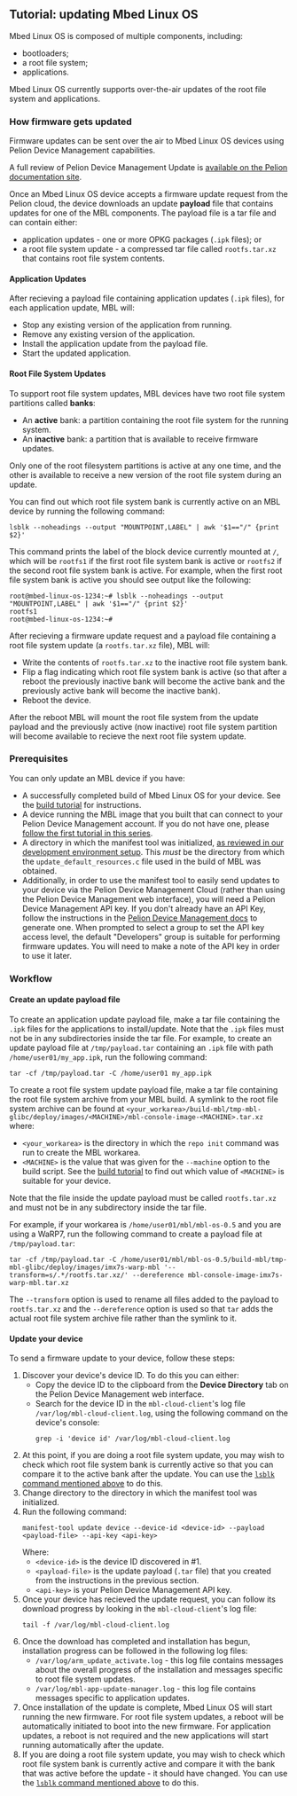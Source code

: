 ## Tutorial: updating Mbed Linux OS

Mbed Linux OS is composed of multiple components, including:
- bootloaders;
- a root file system;
- applications.

Mbed Linux OS currently supports over-the-air updates of the root file system and applications.

### How firmware gets updated

Firmware updates can be sent over the air to Mbed Linux OS devices using Pelion Device Management capabilities.

<span class="tips">A full review of Pelion Device Management Update is [available on the Pelion documentation site](https://cloud.mbed.com/docs/latest/updating-firmware/index.html).</span>

Once an Mbed Linux OS device accepts a firmware update request from the Pelion cloud, the device downloads an update **payload** file that contains updates for one of the MBL components. The payload file is a tar file and can contain either:
- application updates - one or more OPKG packages (`.ipk` files); or
- a root file system update - a compressed tar file called `rootfs.tar.xz` that contains root file system contents.

#### Application Updates
After recieving a payload file containing application updates (`.ipk` files), for each application update, MBL will:
- Stop any existing version of the application from running.
- Remove any existing version of the application.
- Install the application update from the payload file.
- Start the updated application.

#### Root File System Updates
To support root file system updates, MBL devices have two root file system partitions called **banks**:

- An **active** bank: a partition containing the root file system for the running system.
- An **inactive** bank: a partition that is available to receive firmware updates.

Only one of the root filesystem partitions is active at any one time, and the other is available to receive a new version of the root file system during an update.

<a name="check-rootfs-bank"></a>You can find out which root file system bank is currently active on an MBL device by running the following command:
```
lsblk --noheadings --output "MOUNTPOINT,LABEL" | awk '$1=="/" {print $2}'
```
This command prints the label of the block device currently mounted at `/`, which will be `rootfs1` if the first root file system bank is active or `rootfs2` if the second root file system bank is active. For example, when the first root file system bank is active you should see output like the following:
```
root@mbed-linux-os-1234:~# lsblk --noheadings --output "MOUNTPOINT,LABEL" | awk '$1=="/" {print $2}'
rootfs1
root@mbed-linux-os-1234:~#
```

After recieving a firmware update request and a payload file containing a root file system update (a `rootfs.tar.xz` file), MBL will:
- Write the contents of `rootfs.tar.xz` to the inactive root file system bank.
- Flip a flag indicating which root file system bank is active (so that after a reboot the previously inactive bank will become the active bank and the previously active bank will become the inactive bank).
- Reboot the device.

After the reboot MBL will mount the root file system from the update payload and the previously active (now inactive) root file system partition will become available to recieve the next root file system update.

<!--There's a question of how much of the theory should be explained here (and in the previous tutorial).-->

### Prerequisites

You can only update an MBL device if you have:

- A successfully completed build of Mbed Linux OS for your device. See the [build tutorial][build-tutorial] for instructions.
- A device running the MBL image that you built that can connect to your Pelion Device Management account. If you do not have one, please [follow the first tutorial in this series](connecting-an-mbl-device-and-using-an-applications.html).
- A directory in which the manifest tool was initialized, [as reviewed in our development environment setup](preparing-a-development-environment.html). This *must* be the directory from which the `update_default_resources.c` file used in the build of MBL was obtained. <!-- TODO: fix this link -->
- Additionally, in order to use the manifest tool to easily send updates to your device via the Pelion Device Management Cloud (rather than using the Pelion Device Management web interface), you will need a Pelion Device Management API key. If you don't already have an API Key, follow the instructions in the [Pelion Device Management docs](https://cloud.mbed.com/docs/current/integrate-web-app/api-keys.html#generating-an-api-key) to generate one. When prompted to select a group to set the API key access level, the default "Developers" group is suitable for performing firmware updates. You will need to make a note of the API key in order to use it later.

### Workflow

#### Create an update payload file

To create an application update payload file, make a tar file containing the `.ipk` files for the applications to install/update. Note that the `.ipk` files must not be in any subdirectories inside the tar file. For example, to create an update payload file at `/tmp/payload.tar` containing an `.ipk` file with path `/home/user01/my_app.ipk`, run the following command:
```
tar -cf /tmp/payload.tar -C /home/user01 my_app.ipk
```

To create a root file system update payload file, make a tar file containing the root file system archive from your MBL build. A symlink to the root file system archive can be found at `<your_workarea>/build-mbl/tmp-mbl-glibc/deploy/images/<MACHINE>/mbl-console-image-<MACHINE>.tar.xz` where:
- `<your_workarea>` is the directory in which the `repo init` command was run to create the MBL workarea.
- `<MACHINE>` is the value that was given for the `--machine` option to the build script. See the [build tutorial][build-tutorial] to find out which value of `<MACHINE>` is suitable for your device.

Note that the file inside the update payload must be called `rootfs.tar.xz` and must not be in any subdirectory inside the tar file.

For example, if your workarea is `/home/user01/mbl/mbl-os-0.5` and you are using a WaRP7, run the following command to create a payload file at `/tmp/payload.tar`:
```
tar -cf /tmp/payload.tar -C /home/user01/mbl/mbl-os-0.5/build-mbl/tmp-mbl-glibc/deploy/images/imx7s-warp-mbl '--transform=s/.*/rootfs.tar.xz/' --dereference mbl-console-image-imx7s-warp-mbl.tar.xz
```
The `--transform` option is used to rename all files added to the payload to `rootfs.tar.xz` and the `--dereference` option is used so that `tar` adds the actual root file system archive file rather than the symlink to it.

#### Update your device

To send a firmware update to your device, follow these steps:
1. Discover your device's device ID. To do this you can either:
   - Copy the device ID to the clipboard from the **Device Directory** tab on the Pelion Device Management web interface.
   - Search for the device ID in the `mbl-cloud-client`'s log file `/var/log/mbl-cloud-client.log`, using the following command on the device's console:
     ```
     grep -i 'device id' /var/log/mbl-cloud-client.log
     ```
1. At this point, if you are doing a root file system update, you may wish to check which root file system bank is currently active so that you can compare it to the active bank after the update. You can use the [`lsblk` command mentioned above](#check-rootfs-bank) to do this.
1. Change directory to the directory in which the manifest tool was initialized.
1. Run the following command:
   ```
   manifest-tool update device --device-id <device-id> --payload <payload-file> --api-key <api-key>
   ```
   Where:
   - `<device-id>` is the device ID discovered in #1.
   - `<payload-file>` is the update payload (`.tar` file) that you created from the instructions in the previous section.
   - `<api-key>` is your Pelion Device Management API key. 
1. Once your device has recieved the update request, you can follow its download progress by looking in the `mbl-cloud-client`'s log file:
   ```
   tail -f /var/log/mbl-cloud-client.log
   ```
1. Once the download has completed and installation has begun, installation progress can be followed in the following log files:
   - `/var/log/arm_update_activate.log` - this log file contains messages about the overall progress of the installation and messages specific to root file system updates.
   - `/var/log/mbl-app-update-manager.log` - this log file contains messages specific to application updates.
1. Once installation of the update is complete, Mbed Linux OS will start running the new firmware. For root file system updates, a reboot will be automatically initiated to boot into the new firmware. For application updates, a reboot is not required and the new applications will start running automatically after the update.
1. If you are doing a root file system update, you may wish to check which root file system bank is currently active and compare it with the bank that was active before the update - it should have changed. You can use the [`lsblk` command mentioned above](#check-rootfs-bank) to do this.

[build-tutorial]: create_connecting_image.md
